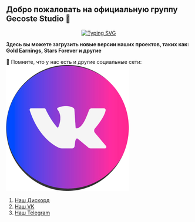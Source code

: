 ## Добро пожаловать на официальную группу Gecoste Studio 👋

<p align="center">
  <a href="https://git.io/typing-svg"><img src="https://readme-typing-svg.demolab.com?font=Fira+Code&pause=1000&color=AC65F7&center=true&vCenter=true&random=false&width=435&lines=Gecoste+Studio" alt="Typing SVG" /></a>
</p>

**Здесь вы можете загрузить новые версии наших проектов, таких как: Gold Earnings, Stars Forever и другие**

🧙 Помните, что у нас есть и другие социальные сети:
<img src="https://github.com/gecstudio/.github/blob/main/profile/asset/VK.png" alt="https://discord.gg/ChyERFD4YF">
  1. [Наш Дискорд](https://discord.gg/ChyERFD4YF) <br />
  2. [Наш VK](https://vk.com/gecostestudio) <br />
  3. [Наш Telegram](https://t.me/gecoste_studio) <br />
